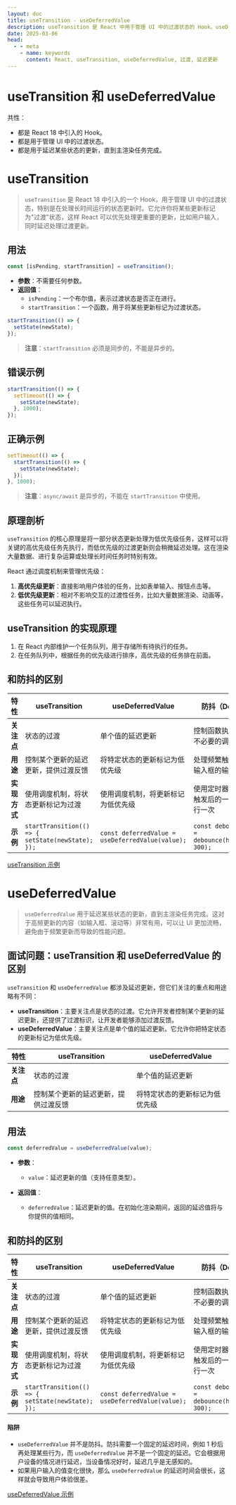 ```yaml
---
layout: doc
title: useTransition - useDeferredValue
description: useTransition 是 React 中用于管理 UI 中的过渡状态的 Hook。useDeferredValue 是 React 中用于延迟某些状态的更新，直到主渲染任务完成。
date: 2025-03-06
head:
  - - meta
    - name: keywords
      content: React, useTransition, useDeferredValue, 过渡, 延迟更新
---
```


# useTransition 和 useDeferredValue

共性：

- 都是 React 18 中引入的 Hook。
- 都是用于管理 UI 中的过渡状态。
- 都是用于延迟某些状态的更新，直到主渲染任务完成。

# useTransition

> `useTransition` 是 React 18 中引入的一个 Hook，用于管理 UI 中的过渡状态，特别是在处理长时间运行的状态更新时。它允许你将某些更新标记为"过渡"状态，这样 React 可以优先处理更重要的更新，比如用户输入，同时延迟处理过渡更新。

## 用法

```typescript
const [isPending, startTransition] = useTransition();
```

- **参数**：不需要任何参数。
- **返回值**：
  - `isPending`：一个布尔值，表示过渡状态是否正在进行。
  - `startTransition`：一个函数，用于将某些更新标记为过渡状态。

```typescript
startTransition(() => {
  setState(newState);
});
```

> **注意**：`startTransition` 必须是同步的，不能是异步的。

## 错误示例

```typescript
startTransition(() => {
  setTimeout(() => {
    setState(newState);
  }, 1000);
});
```

## 正确示例

```typescript
setTimeout(() => {
  startTransition(() => {
    setState(newState);
  });
}, 1000);
```

> **注意**：`async/await` 是异步的，不能在 `startTransition` 中使用。

## 原理剖析

`useTransition` 的核心原理是将一部分状态更新处理为低优先级任务，这样可以将关键的高优先级任务先执行，而低优先级的过渡更新则会稍微延迟处理。这在渲染大量数据、进行复杂运算或处理长时间任务时特别有效。

React 通过调度机制来管理优先级：

1. **高优先级更新**：直接影响用户体验的任务，比如表单输入、按钮点击等。
2. **低优先级更新**：相对不影响交互的过渡性任务，比如大量数据渲染、动画等，这些任务可以延迟执行。

## useTransition 的实现原理

1. 在 React 内部维护一个任务队列，用于存储所有待执行的任务。
2. 在任务队列中，根据任务的优先级进行排序，高优先级的任务排在前面。

## 和防抖的区别

| 特性         | useTransition                                     | useDeferredValue                                 | 防抖（Debounce）                                       |
| ------------ | ------------------------------------------------- | ------------------------------------------------ | ------------------------------------------------------ |
| **关注点**   | 状态的过渡                                        | 单个值的延迟更新                                 | 控制函数执行频率，减少不必要的调用                     |
| **用途**     | 控制某个更新的延迟更新，提供过渡反馈              | 将特定状态的更新标记为低优先级                   | 处理频繁触发的事件，如输入框的输入                     |
| **实现方式** | 使用调度机制，将状态更新标记为过渡                | 使用调度机制，将更新标记为低优先级               | 使用定时器，确保在事件触发后的一段时间内只执行一次     |
| **示例**     | `startTransition(() => { setState(newState); });` | `const deferredValue = useDeferredValue(value);` | `const debouncedSearch = debounce(handleSearch, 300);` |

[useTransition 示例](https://github.com/ubdmf/react-demo/blob/useTransition-useDeferred/src/compoments/UseTrasitionCom/UesTransitionCom.tsx)

# useDeferredValue

> `useDeferredValue` 用于延迟某些状态的更新，直到主渲染任务完成。这对于高频更新的内容（如输入框、滚动等）非常有用，可以让 UI 更加流畅，避免由于频繁更新而导致的性能问题。

## 面试问题：useTransition 和 useDeferredValue 的区别

`useTransition` 和 `useDeferredValue` 都涉及延迟更新，但它们关注的重点和用途略有不同：

- **useTransition**：主要关注点是状态的过渡。它允许开发者控制某个更新的延迟更新，还提供了过渡标识，让开发者能够添加过渡反馈。
- **useDeferredValue**：主要关注点是单个值的延迟更新。它允许你把特定状态的更新标记为低优先级。

| 特性       | useTransition                        | useDeferredValue               |
| ---------- | ------------------------------------ | ------------------------------ |
| **关注点** | 状态的过渡                           | 单个值的延迟更新               |
| **用途**   | 控制某个更新的延迟更新，提供过渡反馈 | 将特定状态的更新标记为低优先级 |

## 用法

```typescript
const deferredValue = useDeferredValue(value);
```

- **参数**：

  - `value`：延迟更新的值（支持任意类型）。

- **返回值**：
  - `deferredValue`：延迟更新的值。在初始化渲染期间，返回的延迟值将与你提供的值相同。

## 和防抖的区别

| 特性         | useTransition                                     | useDeferredValue                                 | 防抖（Debounce）                                       |
| ------------ | ------------------------------------------------- | ------------------------------------------------ | ------------------------------------------------------ |
| **关注点**   | 状态的过渡                                        | 单个值的延迟更新                                 | 控制函数执行频率，减少不必要的调用                     |
| **用途**     | 控制某个更新的延迟更新，提供过渡反馈              | 将特定状态的更新标记为低优先级                   | 处理频繁触发的事件，如输入框的输入                     |
| **实现方式** | 使用调度机制，将状态更新标记为过渡                | 使用调度机制，将更新标记为低优先级               | 使用定时器，确保在事件触发后的一段时间内只执行一次     |
| **示例**     | `startTransition(() => { setState(newState); });` | `const deferredValue = useDeferredValue(value);` | `const debouncedSearch = debounce(handleSearch, 300);` |

#### 陷阱

- `useDeferredValue` 并不是防抖。防抖需要一个固定的延迟时间，例如 1 秒后再处理某些行为，而 `useDeferredValue` 并不是一个固定的延迟。它会根据用户设备的情况进行延迟，当设备情况好时，延迟几乎是无感知的。
- 如果用户输入的值变化很快，那么 `useDeferredValue` 的延迟时间会很长，这样就会导致用户体验很差。

[useDeferredValue 示例](https://github.com/ubdmf/react-demo/blob/useTransition-useDeferred/src/compoments/UseTrasitionCom/UseDeferredCom.tsx)
